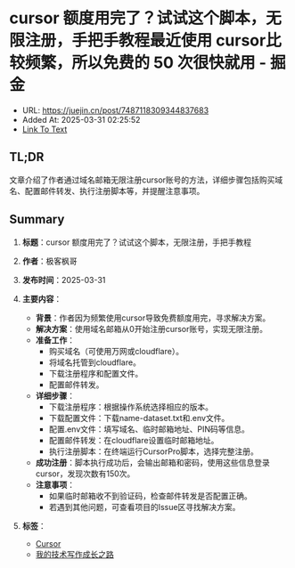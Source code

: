 # cursor 额度用完了？试试这个脚本，无限注册，手把手教程最近使用 cursor比较频繁，所以免费的 50 次很快就用 - 掘金
- URL: https://juejin.cn/post/7487118309344837683
- Added At: 2025-03-31 02:25:52
- [Link To Text](2025-03-31-cursor-额度用完了？试试这个脚本，无限注册，手把手教程最近使用-cursor比较频繁，所以免费的-50-次很快就用---掘金_raw.md)

## TL;DR
文章介绍了作者通过域名邮箱无限注册cursor账号的方法，详细步骤包括购买域名、配置邮件转发、执行注册脚本等，并提醒注意事项。

## Summary
1. **标题**：cursor 额度用完了？试试这个脚本，无限注册，手把手教程
2. **作者**：极客枫哥
3. **发布时间**：2025-03-31
4. **主要内容**：
   - **背景**：作者因为频繁使用cursor导致免费额度用完，寻求解决方案。
   - **解决方案**：使用域名邮箱从0开始注册cursor账号，实现无限注册。
   - **准备工作**：
     - 购买域名（可使用万网或cloudflare）。
     - 将域名托管到cloudflare。
     - 下载注册程序和配置文件。
     - 配置邮件转发。
   - **详细步骤**：
     - 下载注册程序：根据操作系统选择相应的版本。
     - 下载配置文件：下载name-dataset.txt和.env文件。
     - 配置.env文件：填写域名、临时邮箱地址、PIN码等信息。
     - 配置邮件转发：在cloudflare设置临时邮箱地址。
     - 执行注册脚本：在终端运行CursorPro脚本，选择完整注册。
   - **成功注册**：脚本执行成功后，会输出邮箱和密码，使用这些信息登录cursor，发现次数有150次。
   - **注意事项**：
     - 如果临时邮箱收不到验证码，检查邮件转发是否配置正确。
     - 若遇到其他问题，可查看项目的Issue区寻找解决方案。

5. **标签**：
   - [Cursor](https://juejin.cn/tag/Cursor)
   - [我的技术写作成长之路](https://juejin.cn/theme/detail/7215101716402798596?contentType=1)
